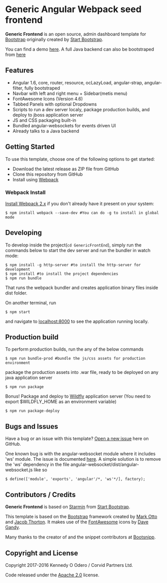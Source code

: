 # Generic Angular Webpack seed frontend

**Generic Frontend** is an open source, admin dashboard template for [Bootstrap](http://getbootstrap.com/) originally created by [Start Bootstrap](http://startbootstrap.com/).

You can find a demo [here](http://generic-frontend.corvidpartnersltd.com). A full Java backend can also be bootstraped from [here](http://github.com/kodero/generic-java-backed)


## Features

* Angular 1.6, core, router, resource, ocLazyLoad, angular-strap, angular-filter, fully bootstraped
* Navbar with left and right menu + Sidebar(metis menu)
* FontAwesome Icons (Version 4.6)
* Tabbed Panels with optional Dropdowns
* Scripts to run a dev server localy, package production builds, and deploy to jboss application server
* JS and CSS packaging built-in
* Bundled angular-websockets for events driven UI
* Already talks to a Java backend


## Getting Started

To use this template, choose one of the following options to get started:

* Download the latest release as ZIP file from GitHub
* Clone this repository from GitHub
* Install using [Webpack](https://webpack.js.org)


### Webpack Install

[Install Webpack 2.x](https://webpack.js.org/guides/installation/) if you don't already have it present on your system:

    $ npm install webpack --save-dev #You can do -g to install in global mode

## Developing
To develop inside the project(```cd GenericFrontEnd```), simply run the  commands below to start the dev server and run the bundler in watch mode:

    $ npm install -g http-server #to install the http-server for development
    $ npm install #to install the project dependencies
    $ npm run bundle 

That runs the webpack bundler and creates application binary files inside dist folder.

On another terminal, run 

    $ npm start 

and navigate to [localhost:8000](localhost:8000) to see the application running locally.

## Production build
To perform production builds, run the any of the below commands

    $ npm run bundle-prod #bundle the js/css assets for production environment

package the production assets into .war file, ready to be deployed on any java application server

    $ npm run package 

Bonus! Package and deploy to [Wildfly](http://wildfly.org/) application server (You need to export $WILDFLY_HOME as an environment variable)

    $ npm run package-deploy

## Bugs and Issues

Have a bug or an issue with this template? [Open a new issue](https://github.com/secondtruth/startmin/issues) here on GitHub.

One known bug is with the angular-websocket module where it includes 'ws' module. The issue is documented [here](https://github.com/AngularClass/angular-websocket/issues/82). A simple solution is to remove the 'ws' dependency in the file angular-websocket/dist/angular-websocket.js like so

    $ define(['module', 'exports', 'angular'/*, 'ws'*/], factory);

## Contributors / Credits

**Generic Frontend** is based on [Starmin](http://startbootstrap.com/template-overviews/startmin/) from [Start Bootstrap](http://startbootstrap.com/).

This template is based on the [Bootstrap](http://getbootstrap.com/) framework created by [Mark Otto](https://twitter.com/mdo) and [Jacob Thorton](https://twitter.com/fat).
It makes use of the [FontAwesome](http://fontawesome.io/) icons by [Dave Gandy](https://twitter.com/davegandy). 

Many thanks to the creator of and the snippet contributors at [Bootsnipp](http://bootsnipp.com/). 


## Copyright and License

Copyright 2017-2016 Kennedy O Odero / Corvid Partners Ltd.

Code released under the [Apache 2.0](https://github.com/IronSummitMedia/startbootstrap-sb-admin-2/blob/gh-pages/LICENSE) license.
